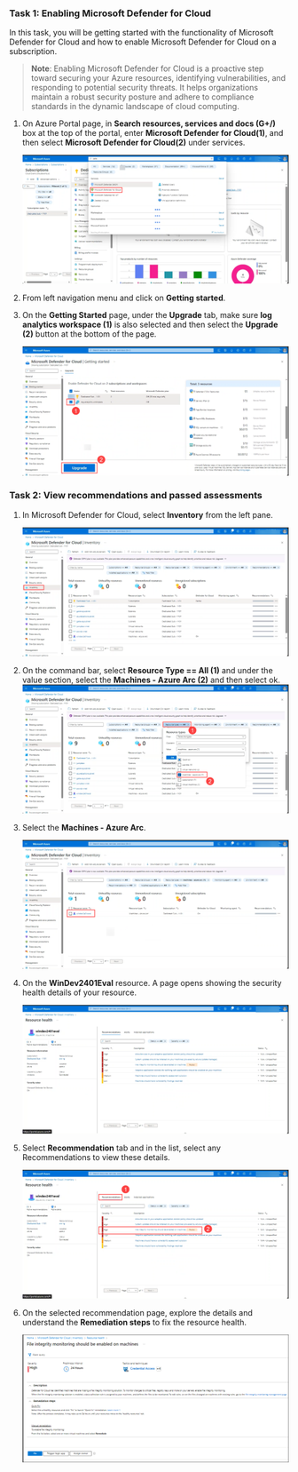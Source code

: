 ### Task 1: Enabling Microsoft Defender for Cloud
In this task, you will be getting started with the functionality of Microsoft Defender for Cloud and how to enable Microsoft Defender for Cloud on a subscription.

   >**Note**: Enabling Microsoft Defender for Cloud is a proactive step toward securing your Azure resources, identifying vulnerabilities, and responding to potential security threats. It helps organizations maintain a robust security posture and adhere to compliance standards in the dynamic landscape of cloud computing.

1. On Azure Portal page, in **Search resources, services and docs (G+/)** box at the top of the portal, enter **Microsoft Defender for Cloud(1)**, and then select **Microsoft Defender for Cloud(2)** under services.

    ![](../Images/def-1.png)

1. From left navigation menu and click on **Getting started**.

1. On the **Getting Started** page, under the **Upgrade** tab, make sure **log analytics workspace (1)** is also selected and then select the **Upgrade (2)** button at the bottom of the page.

    ![](../Images/def-2.png)

### Task 2: View recommendations and passed assessments

1. In Microsoft Defender for Cloud, select **Inventory** from the left pane.

   ![](../Images/def-3.png)

1. On the command bar, select **Resource Type == All (1)** and under the value section, select the **Machines - Azure Arc (2)** and then select ok.
   ![](../Images/def-4.png)

1. Select the **Machines - Azure Arc**.

   ![](../Images/def-5.png)

1. On the **WinDev2401Eval** resource. A page opens showing the security health details of your resource.

   ![](../Images/def-6.png)

1. Select **Recommendation** tab and in the list, select any Recommendations to view these details.

   ![](../Images/def-8.png)

1. On the selected recommendation page, explore the details and understand the **Remediation steps** to fix the resource health.

   ![](../Images/def-7.png)

